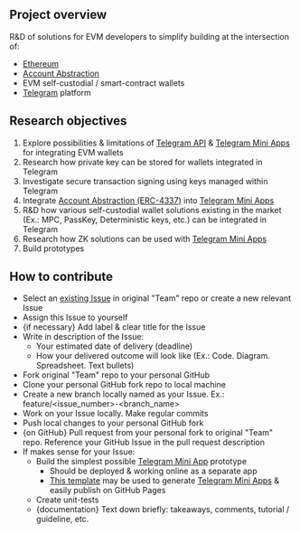 ## Project overview
R&D of solutions for EVM developers to simplify building at the intersection of: 
- [Ethereum](https://ethereum.org/en/) 
- [Account Abstraction](https://eips.ethereum.org/EIPS/eip-4337#abstract) 
- EVM self-custodial / smart-contract wallets 
- [Telegram](https://telegram.org/) platform

## Research objectives
1. Explore possibilities & limitations of [Telegram API](https://core.telegram.org/) & [Telegram Mini Apps](https://core.telegram.org/bots/webapps) for integrating EVM wallets 
2. Research how private key can be stored for wallets integrated in Telegram 
3. Investigate secure transaction signing using keys managed within Telegram 
4. Integrate [Account Abstraction (ERC-4337)](https://eips.ethereum.org/EIPS/eip-4337#abstract) into [Telegram Mini Apps](https://core.telegram.org/bots/webapps)
5. R&D how various self-custodial wallet solutions existing in the market (Ex.: MPC, PassKey, Deterministic keys, etc.) can be integrated in Telegram
6. Research how ZK solutions can be used with [Telegram Mini Apps](https://core.telegram.org/bots/webapps)
7. Build prototypes

## How to contribute 
- Select an [existing Issue](https://github.com/ctrlsa/smart-contract-wallet-Ethereum-Account-Abstraction-Telegram/issues) in original "Team" repo or create a new relevant Issue 
- Assign this Issue to yourself
- {if necessary} Add label & clear title for the Issue 
- Write in description of the Issue: 
    - Your estimated date of delivery (deadline)
    - How your delivered outcome will look like (Ex.: Code. Diagram. Spreadsheet. Text bullets)
- Fork original "Team" repo to your personal GitHub 
- Clone your personal GitHub fork repo to local machine 
- Create a new branch locally named as your Issue. Ex.: feature/<issue_number>-<branch_name>
- Work on your Issue locally. Make regular commits
- Push local changes to your personal GitHub fork 
- {on GitHub} Pull request from your personal fork to original "Team" repo. Reference your GitHub Issue in the pull request description 
- If makes sense for your Issue: 
    - Build the simplest possible [Telegram Mini App](https://core.telegram.org/bots/webapps) prototype 
        - Should be deployed & working online as a separate app 
        - [This template](https://github.com/ctrlsa/smart-contract-wallet-Ethereum-Account-Abstraction-Telegram) may be used to generate [Telegram Mini Apps](https://core.telegram.org/bots/webapps) & easily publish on GitHub Pages 
    - Create unit-tests 
    - {documentation} Text down briefly: takeaways, comments, tutorial / guideline, etc.


